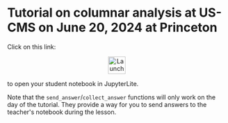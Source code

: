 # Tutorial on columnar analysis at US-CMS on June 20, 2024 at Princeton

Click on this link:

<p align="center">
  <a href="https://jpivarski-talks.github.io/2024-06-20-uscms-princeton-tutorial/lab/index.html?path=student.ipynb">
    <img src="https://jupyterlite.readthedocs.io/en/latest/_static/badge.svg" alt="Launch JupyterLite" height="40">
  </a>
</p>

to open your student notebook in JupyterLite.

Note that the `send_answer`/`collect_answer` functions will only work on the day of the tutorial. They provide a way for you to send answers to the teacher's notebook during the lesson.
